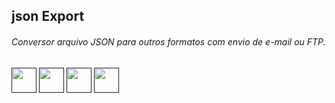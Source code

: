 ## json Export

###### Conversor arquivo JSON para outros formatos com envio de e-mail ou FTP.

<div align="left"> 
  <a href="" target="_blank"><img height"30" width="40" src="https://img.icons8.com/nolan/64/docker.png"/></a>
  <a href="" target="_blank"><img height"30" width="40" src="https://img.icons8.com/office/80/000000/exe.png"/></a>
  <a href="" target="_blank"><img height"30" width="40" src="https://img.icons8.com/officel/80/000000/doc.png"/></a>
  <a href="" target="_blank"><img height"30" width="40" src="https://img.icons8.com/office/80/000000/zip.png"/></a>
</div>
